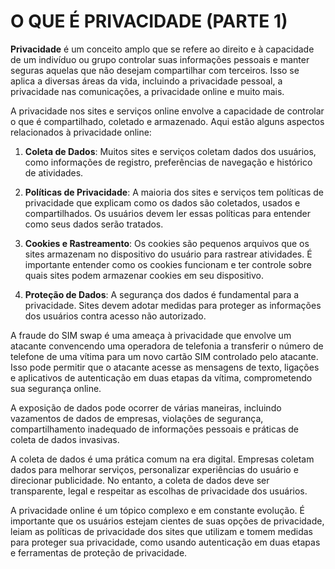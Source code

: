 # O QUE É PRIVACIDADE (PARTE 1)
**Privacidade** é um conceito amplo que se refere ao direito e à capacidade de um indivíduo ou grupo controlar suas informações pessoais e manter seguras aquelas que não desejam compartilhar com terceiros. Isso se aplica a diversas áreas da vida, incluindo a privacidade pessoal, a privacidade nas comunicações, a privacidade online e muito mais.

A privacidade nos sites e serviços online envolve a capacidade de controlar o que é compartilhado, coletado e armazenado. Aqui estão alguns aspectos relacionados à privacidade online:

1. **Coleta de Dados**: Muitos sites e serviços coletam dados dos usuários, como informações de registro, preferências de navegação e histórico de atividades.

2. **Políticas de Privacidade**: A maioria dos sites e serviços tem políticas de privacidade que explicam como os dados são coletados, usados e compartilhados. Os usuários devem ler essas políticas para entender como seus dados serão tratados.

3. **Cookies e Rastreamento**: Os cookies são pequenos arquivos que os sites armazenam no dispositivo do usuário para rastrear atividades. É importante entender como os cookies funcionam e ter controle sobre quais sites podem armazenar cookies em seu dispositivo.

4. **Proteção de Dados**: A segurança dos dados é fundamental para a privacidade. Sites devem adotar medidas para proteger as informações dos usuários contra acesso não autorizado.

A fraude do SIM swap é uma ameaça à privacidade que envolve um atacante convencendo uma operadora de telefonia a transferir o número de telefone de uma vítima para um novo cartão SIM controlado pelo atacante. Isso pode permitir que o atacante acesse as mensagens de texto, ligações e aplicativos de autenticação em duas etapas da vítima, comprometendo sua segurança online.

A exposição de dados pode ocorrer de várias maneiras, incluindo vazamentos de dados de empresas, violações de segurança, compartilhamento inadequado de informações pessoais e práticas de coleta de dados invasivas.

A coleta de dados é uma prática comum na era digital. Empresas coletam dados para melhorar serviços, personalizar experiências do usuário e direcionar publicidade. No entanto, a coleta de dados deve ser transparente, legal e respeitar as escolhas de privacidade dos usuários.

A privacidade online é um tópico complexo e em constante evolução. É importante que os usuários estejam cientes de suas opções de privacidade, leiam as políticas de privacidade dos sites que utilizam e tomem medidas para proteger sua privacidade, como usando autenticação em duas etapas e ferramentas de proteção de privacidade.